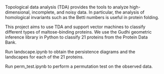Topological data analysis (TDA) provides the tools to analyze high-dimensional, incomplete, and noisy data. In particular, the analysis of homological invariants such as the Betti numbers is useful in protein folding.

This project aims to use TDA and support vector machines to classify different types of maltose-binding proteins. We use the Gudhi geometric inference library in Python to classify 21 proteins from the Protein Data Bank. 

Run landscape.ipynb to obtain the persistence diagrams and the landscapes for each of the 21 proteins. 

Run perm_test.ipynb to perform a permutation test on the observed data.